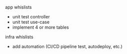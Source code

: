 app whislists
- unit test controller
- unit test use-case
- implement 4 or more tables

infra whislists
- add automation (CI/CD pipeline test, autodeploy, etc.)